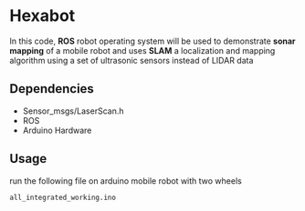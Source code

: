 # Hexabot
In this code, **ROS** robot operating system will be used to demonstrate **sonar mapping** of a mobile robot and uses **SLAM** a localization and mapping algorithm using a set of ultrasonic sensors instead of LIDAR data


## Dependencies
- Sensor_msgs/LaserScan.h
- ROS
- Arduino Hardware

## Usage
run the following file on arduino mobile robot with two wheels

`all_integrated_working.ino`




